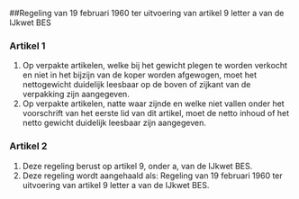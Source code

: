 <meta http-equiv='Content-Type' content='text/html; charset=utf-8' />

##Regeling van 19 februari 1960 ter uitvoering van artikel 9 letter a van de IJkwet BES

### Artikel  1  

1.  Op verpakte artikelen, welke bij het gewicht plegen te worden verkocht en niet in het bijzijn van de koper worden afgewogen, moet het nettogewicht duidelijk leesbaar op de boven of zijkant van de verpakking zijn aangegeven.   
2.  Op verpakte artikelen, natte waar zijnde en welke niet vallen onder het voorschrift van het eerste lid van dit artikel, moet de netto inhoud of het netto gewicht duidelijk leesbaar zijn aangegeven.   

### Artikel  2  

1.  Deze regeling berust op artikel 9, onder a, van de IJkwet BES.   
2.  Deze regeling wordt aangehaald als: Regeling van 19 februari 1960 ter uitvoering van artikel 9 letter a van de IJkwet BES.   

